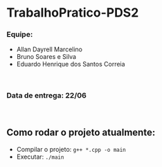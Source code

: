 # TrabalhoPratico-PDS2


### Equipe:
- Allan Dayrell Marcelino
- Bruno Soares e Silva
- Eduardo Henrique dos Santos Correia

<br>

### Data de entrega: 22/06

<br>

## Como rodar o projeto atualmente:
- Compilar o projeto: `g++ *.cpp -o main`
- Executar: `./main`
